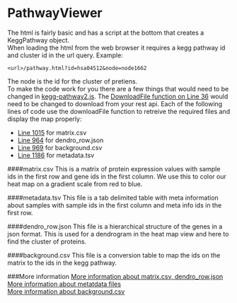 # PathwayViewer

The html is fairly basic and has a script at the bottom that creates a KeggPathway object.  
When loading the html from the web browser it requires a kegg pathway id and cluster id in the url query.
Example:
```
<url>/pathway.html?id=hsa04512&node=node1662
```
The node is the id for the cluster of pretiens.  
To make the code work for you there are a few things that would need to be changed in [kegg-pathway2.js](js/kegg-pathway2.js). The [DownloadFile function on Line 36](js/kegg-pathway2.js#L36-L44) would need to be changed to download from your rest api. 
Each of the following lines of code use the downloadFile function to retreive the required files and display the map properly:
* [Line 1015](js/kegg-pathway2.js#L1015) for matrix.csv
* [Line 964](js/kegg-pathway2.js#L964) for dendro_row.json
* [Line 969](js/kegg-pathway2.js#L969) for background.csv
* [Line 1186](js/kegg-pathway2.js#L1186) for metadata.tsv

####matrix.csv
This is a matrix of protein expression values with sample ids in the first row and gene ids in the first column. We use this to color our heat map on a gradient scale from red to blue.

####metadata.tsv
This file is a tab delimited table with meta information about samples with sample ids in the first column and meta info ids in the first row.

####dendro_row.json
This file is a hierarchical structure of the genes in a json format. This is used for a dendrogram in the heat map view and here to find the cluster of proteins.

####background.csv
This file is a conversion table to map the ids on the matrix to the ids in the kegg pathway.

###More information
[More information about matrix.csv, dendro_row.json](https://github.com/ActiveDataBio/adbio_tutorial/blob/master/tutorial_1_generate_rdata.ipynb)  
[More information about metatdata files](https://github.com/ActiveDataBio/adbio_tutorial/blob/master/tutorial_2_metadata.ipynb)  
[More information about background.csv](https://github.com/ActiveDataBio/adbio_tutorial/blob/master/background.md)  
